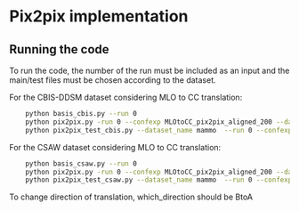 # Pix2pix implementation

## Running the code

To run the code, the number of the run must be included as an input and the main/test files must be chosen according to the dataset.


For the CBIS-DDSM dataset considering MLO to CC translation:
```bash
    python basis_cbis.py --run 0
    python pix2pix.py -run 0 --confexp MLOtoCC_pix2pix_aligned_200 --dataroot ./datasets/mammo --which_direction AtoB --num_epochs 200 --batchSize 4 --no_resize_or_crop --no_flip
    python pix2pix_test_cbis.py --dataset_name mammo  --run 0 --confexp MLOtoCC_pix2pix_aligned_200 --dataroot ./datasets/mammo --which_direction AtoB --num_epochs 200 --batchSize 4 --no_resize_or_crop --no_flip
```


For the CSAW dataset considering MLO to CC translation:
```bash
    python basis_csaw.py --run 0
    python pix2pix.py -run 0 --confexp MLOtoCC_pix2pix_aligned_200 --dataroot ./datasets/mammo --which_direction AtoB --num_epochs 200 --batchSize 4 --no_resize_or_crop --no_flip
    python pix2pix_test_csaw.py --dataset_name mammo  --run 0 --confexp MLOtoCC_pix2pix_aligned_200 --dataroot ./datasets/mammo --which_direction AtoB --num_epochs 200 --batchSize 4 --no_resize_or_crop --no_flip
```

To change direction of translation, which_direction should be BtoA
